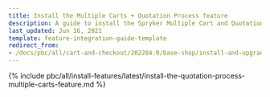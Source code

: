 ```yaml
---
title: Install the Multiple Carts + Quotation Process feature
description: A guide to install the Spryker Multiple Cart and Quotation Feature in to your Spryker project.
last_updated: Jun 16, 2021
template: feature-integration-guide-template
redirect_from:
- /docs/pbc/all/cart-and-checkout/202204.0/base-shop/install-and-upgrade/install-features/install-the-multiple-carts-quotation-process-feature.html
---
```

{% include pbc/all/install-features/latest/install-the-quotation-process-multiple-carts-feature.md %} <!-- To edit, see /_includes/pbc/all/install-features/202311.0/install-the-quotation-process-multiple-carts-feature.md -->
